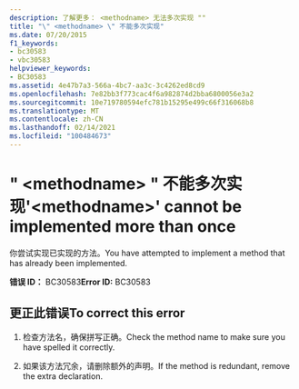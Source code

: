 ```yaml
---
description: 了解更多： <methodname> 无法多次实现 ""
title: "\" <methodname> \" 不能多次实现"
ms.date: 07/20/2015
f1_keywords:
- bc30583
- vbc30583
helpviewer_keywords:
- BC30583
ms.assetid: 4e47b7a3-566a-4bc7-aa3c-3c4262ed8cd9
ms.openlocfilehash: 7e82bb3f773cac4f6a982874d2bba6800056e3a2
ms.sourcegitcommit: 10e719780594efc781b15295e499c66f316068b8
ms.translationtype: MT
ms.contentlocale: zh-CN
ms.lasthandoff: 02/14/2021
ms.locfileid: "100484673"
---
```

# <a name="methodname-cannot-be-implemented-more-than-once"></a><span data-ttu-id="d73ed-103">" \<methodname> " 不能多次实现</span><span class="sxs-lookup"><span data-stu-id="d73ed-103">'\<methodname>' cannot be implemented more than once</span></span>

<span data-ttu-id="d73ed-104">你尝试实现已实现的方法。</span><span class="sxs-lookup"><span data-stu-id="d73ed-104">You have attempted to implement a method that has already been implemented.</span></span>  
  
 <span data-ttu-id="d73ed-105">**错误 ID：** BC30583</span><span class="sxs-lookup"><span data-stu-id="d73ed-105">**Error ID:** BC30583</span></span>  
  
## <a name="to-correct-this-error"></a><span data-ttu-id="d73ed-106">更正此错误</span><span class="sxs-lookup"><span data-stu-id="d73ed-106">To correct this error</span></span>  
  
1. <span data-ttu-id="d73ed-107">检查方法名，确保拼写正确。</span><span class="sxs-lookup"><span data-stu-id="d73ed-107">Check the method name to make sure you have spelled it correctly.</span></span>  
  
2. <span data-ttu-id="d73ed-108">如果该方法冗余，请删除额外的声明。</span><span class="sxs-lookup"><span data-stu-id="d73ed-108">If the method is redundant, remove the extra declaration.</span></span>
